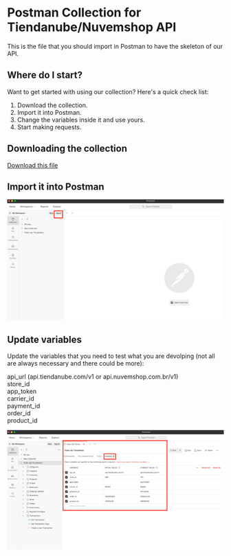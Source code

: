 Postman Collection for Tiendanube/Nuvemshop API
==============================================

This is the file that you should import in Postman to have the skeleton of our API.

Where do I start?
----------------

Want to get started with using our collection? Here's a quick check list:

1. Download the collection.
2. Import it into Postman.
3. Change the variables inside it and use yours.
4. Start making requests.

Downloading the collection
--------------------------

[Download this file](postman.json)

Import it into Postman
----------------------
![Import it into Postman](images/import.png)


Update variables
----------------
Update the variables that you need to test what you are devolping (not all are always necessary and there could be more):<br />

api_url (api.tiendanube.com/v1 or api.nuvemshop.com.br/v1)<br />
store_id<br />
app_token<br />
carrier_id<br />
payment_id<br />
order_id<br />
product_id

![Update variables](images/variables.png)
